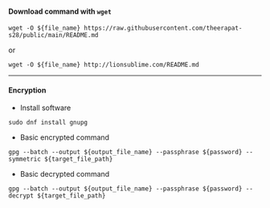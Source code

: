 #### Download command with `wget`

```shell
wget -O ${file_name} https://raw.githubusercontent.com/theerapat-s28/public/main/README.md
```
or
```shell
wget -O ${file_name} http://lionsublime.com/README.md
```
---
#### Encryption
- Install software
```shell
sudo dnf install gnupg
```
- Basic encrypted command
```shell
gpg --batch --output ${output_file_name} --passphrase ${password} --symmetric ${target_file_path}
```
- Basic decrypted command
```shell
gpg --batch --output ${output_file_name} --passphrase ${password} --decrypt ${target_file_path}
```
